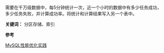 ​		

​		需要在千万级数据中，每5分钟统计一次，近一个小时的数据中有多少任务成功，多少任务失败，并计算成功率。将统计和计算结果写入另一个表中。

**关键词：** 分区存储、索引





**参考**

[MySQL性能优化实践](https://mp.weixin.qq.com/s/ZxSgqtIFM3hD6ohZdIDR5w)

